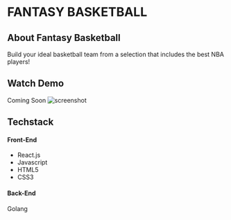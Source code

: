 # FANTASY BASKETBALL

## About Fantasy Basketball
Build your ideal basketball team from a selection that includes the best NBA players!  

## Watch Demo
Coming Soon
![screenshot](https://c1.staticflickr.com/1/615/31826997360_8774f3a0eb_b.jpg)

## Techstack
#### Front-End
  - React.js
  - Javascript
  - HTML5
  - CSS3

#### Back-End
Golang
